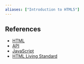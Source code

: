 ```yaml
---
aliases: ["Introduction to HTML5"]
---
```


## References

- [HTML](https://developer.mozilla.org/en-US/docs/Glossary/HTML)
- [API](https://developer.mozilla.org/en-US/docs/Glossary/API)
- [JavaScript](https://developer.mozilla.org/en-US/docs/Glossary/JavaScript)
- [HTML Living Standard](https://html.spec.whatwg.org/)
